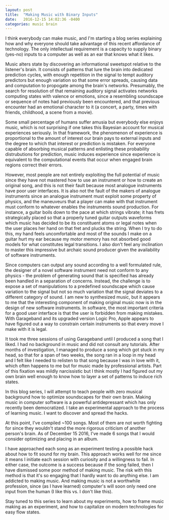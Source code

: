 ```yaml
---
layout: post
title:  "Making Music with Binary Inputs"
date:   2016-12-15 14:02:36 -0400
categories: music brain 
---
```

I think everybody can make music, and I'm starting a blog series explaining how and why everyone should take advantage of this recent affordance of technology. The only intellectual requirement is a capacity to supply binary (yes-no) inputs to a computer as well as an ear that knows what it likes.

 Music alters state by discovering an informational sweetspot relative to the listener's brain. It  consists of patterns that lure the brain into dedicated prediction cycles, with enough repetition in the signal to tempt auditory predictors but enough variation so that some error spreads, causing data and computation to propogate among the brain's networks. Presumably, the search for  resolution of that remaining auditory signal activates networks computing states with valence or emotions, since a resembling soundscape or sequence of notes had previously been encountered, and that previous encounter had an emotional character to it (a concert, a party, times with friends, childhood, a scene from a movie). 

 Some small percentage of humans suffer amusia but everybody else enjoys music, which is not surprising if one takes this Bayesian account for musical experiences seriously. In that framework, the phenomenon of experience is proportional to the amount of interest our brain pays to external inputs and the degree to which that interest or prediction is mistaken. For everyone capable of absorbing musical patterns and enlisting these probability distrubutions for prediction, music  induces experience since experience is equivalent to the computational events that occur when engaged brain regions correct their errors.

 However, most people are not entirely exploiting the full potential of music since they have not mastered how to use an instrument or how to create an original song, and this is not their fault because most analogue instruments have poor user interfaces. It is also not the fault of the makers of analogue instruments since an analogue instrument must exploit some property of physics, and the maneuveurs that a player can make with that instrument must conform to whatever enables the instruments sound production. For instance, a guitar boils down to the pace at which strings vibrate; it has frets strategically placed so that a properly tuned guitar outputs waveforms which music has decided to be its constituent atoms or legal notes when the user places her hand on that fret and plucks the string. When I try to do this, my hand feels uncomfortable and most of the sounds I make on a guitar hurt my ear because my motor memory has not absorbed good models for what constitutes legal transitions. I also don't feel any inclination to master this impressive but archaic sound producer given the availability of software instruments.

 Since computers can output any sound according to a well formulated rule, the designer of a novel software instrument need not conform to any physics - the problem of generating sound that is specified has already been handled in a separation of concerns. Instead, the challenge is to expose a set of manipulations to a predefined soundscape which cause variation to the signal but not so much variation that the signal deviates to a different category of sound. I am new to synthesized music, but it appears to me that the interesting component of making original music now is in the design of new software instruments. In software, the most important criteria for a good user interface is that the user is forbidden from making mistakes. With Garageband and its upgraded version Logic Pro, Apple appears to have figured out a way to constrain certain instruments so that every move I make with it is legal.

 It took me three sessions of using Garageband until I produced a song that I liked. I had no background in music and did not consult any tutorials. After months of investigation, I managed to produce a song which got stuck in my head, so that for a span of two weeks, the song ran in a loop in my head and I felt like I needed to relisten to that song because I was in love with it, which often happens to me but for music made by professional artists. Part of this fixation was mildly narcissistic but I think mostly I had figured out my own brain well enough to know how to layer a set of patterns to induce rich states. 

In this blog series, I will attempt to teach people with zero musical background how to optimize soundscapes for their own brain. Making music in computer software is a powerful antidepressant which has only recently been democratized. I take an experimental approach to the process of learning music. I want to discover and spread the hacks. 

At this point, I've compiled ~100 songs. Most of them are not worth fighting for since they wouldn't stand the more rigorous criticism of another person's brain. As of December 15 2016, I've made 6 songs that I would consider optimizing and placing in an album. 

I have approached each song as an experiment testing a possible hack about how to fit sound for my brain. This approach works well for me since it means I initiate each session with curiosity and a willingness to fail. In either case, the outcome is a success because if the song failed, then I have dismissed some poor method of making music. The risk with this method is that it's so engaging that I hardly want to do anything else. I am addicted to making music. And making music is not a worthwhile profession, since (as I have learned) computer's will soon only need one input from the human (I like this vs. I don't like this).

Stay tuned to this series to learn about my experiments, how to frame music making as an experiment, and how to capitalize on modern technologies for easy flow states. 

